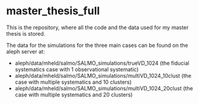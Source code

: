 # master_thesis_full

This is the repository, where all the code and the data used for my master thesis is stored.

The data for the simulations for the three main cases can be found on the aleph server at:
- aleph/data/mheld/salmo/SALMO_simulations/trueVD_1024 (the fiducial systematics case with 1 observational systematic)
- aleph/data/mheld/salmo/SALMO_simulations/multiVD_1024_10clust (the case with multiple systematics and 10 clusters)
- aleph/data/mheld/salmo/SALMO_simulations/multiVD_1024_20clust (the case with multiple systematics and 20 clusters)

